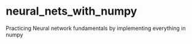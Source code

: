 # neural_nets_with_numpy
Practicing Neural network fundamentals by implementing everything in numpy 
